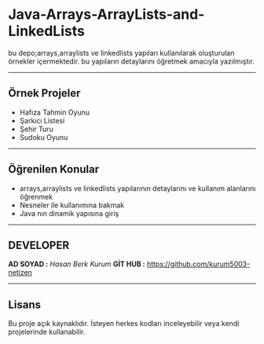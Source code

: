 # Java-Arrays-ArrayLists-and-LinkedLists
bu depo;arrays,arraylists ve linkedlists yapıları kullanılarak oluşturulan örnekler içermektedir. bu yapıların detaylarını öğretmek amacıyla yazılmıştır.


---

## Örnek Projeler
- Hafıza Tahmin Oyunu
- Şarkıcı Listesi
- Şehir Turu
- Sudoku  Oyunu

---

## Öğrenilen Konular
- arrays,arraylists ve linkedlists yapılarının detaylarını ve kullanım alanlarını öğrenmek
- Nesneler ile kullanımına bakmak
- Java nın dinamik yapısına giriş

---

## DEVELOPER
**AD SOYAD :** _Hasan Berk Kurum_
**GİT HUB :** https://github.com/kurum5003-netizen

---

## Lisans
Bu proje açık kaynaklıdır. İsteyen herkes kodları inceleyebilir veya kendi projelerinde kullanabilir.

